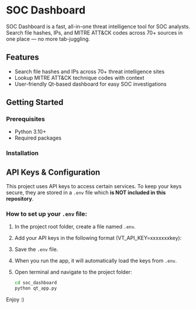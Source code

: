 # SOC Dashboard

SOC Dashboard is a fast, all-in-one threat intelligence tool for SOC analysts.  
Search file hashes, IPs, and MITRE ATT&CK codes across 70+ sources in one place — no more tab-juggling.

## Features

- Search file hashes and IPs across 70+ threat intelligence sites  
- Lookup MITRE ATT&CK technique codes with context  
- User-friendly Qt-based dashboard for easy SOC investigations

## Getting Started

### Prerequisites

- Python 3.10+  
- Required packages 

### Installation

## API Keys & Configuration

This project uses API keys to access certain services. To keep your keys secure, they are stored in a `.env` file which **is NOT included in this repository**.

### How to set up your `.env` file:

1. In the project root folder, create a file named `.env`.

2. Add your API keys in the following format (VT_API_KEY=xxxxxxxkey):

3. Save the `.env` file.
      
4. When you run the app, it will automatically load the keys from `.env`.

5. Open terminal and navigate to the project folder:
   ```bash
   cd soc_dashboard
   python qt_app.py

   
Enjoy :) 
